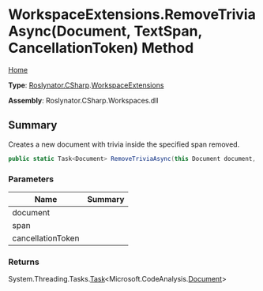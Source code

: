 # WorkspaceExtensions\.RemoveTriviaAsync\(Document, TextSpan, CancellationToken\) Method

[Home](../../../../README.md)

**Type**: [Roslynator.CSharp](../../README.md)\.[WorkspaceExtensions](../README.md)

**Assembly**: Roslynator\.CSharp\.Workspaces\.dll

## Summary

Creates a new document with trivia inside the specified span removed\.

```csharp
public static Task<Document> RemoveTriviaAsync(this Document document, TextSpan span, CancellationToken cancellationToken = default(CancellationToken))
```

### Parameters

| Name | Summary |
| ---- | ------- |
| document | |
| span | |
| cancellationToken | |

### Returns

System\.Threading\.Tasks\.[Task](https://docs.microsoft.com/en-us/dotnet/api/system.threading.tasks.task-1)\<Microsoft\.CodeAnalysis\.[Document](https://docs.microsoft.com/en-us/dotnet/api/microsoft.codeanalysis.document)>

